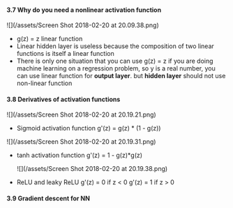 #### 3.7 Why do you need a nonlinear activation function 

![](/assets/Screen Shot 2018-02-20 at 20.09.38.png)

- g(z) = z linear function
- Linear hidden layer is useless because the composition of two linear functions is itself a linear function
- There is only one situation that you can use g(z) = z if you are doing machine learning on a regression problem, so y is a real number, you can use linear function for **output layer**. but **hidden layer** should not use non-linear function

#### 3.8 Derivatives of activation functions
![](/assets/Screen Shot 2018-02-20 at 20.19.21.png)
- Sigmoid activation function 
  g'(z) = g(z) * (1 - g(z))
  
![](/assets/Screen Shot 2018-02-20 at 20.19.31.png)

- tanh activation function 
  g'(z) = 1 - g(z)*g(z)
  
  ![](/assets/Screen Shot 2018-02-20 at 20.19.38.png)
  
- ReLU and leaky ReLU
  g'(z) = 0 if z < 0
  g'(z) = 1 if z > 0
  
#### 3.9 Gradient descent for NN


        
